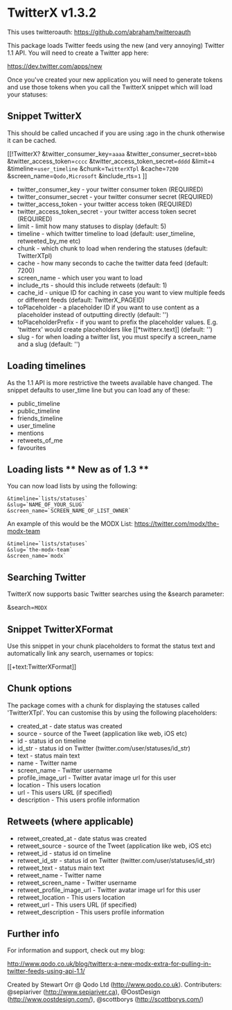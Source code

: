 TwitterX v1.3.2
===============

This uses twitteroauth: https://github.com/abraham/twitteroauth

This package loads Twitter feeds using the new (and very annoying) Twitter 1.1 API. You will need to create a Twitter app here: 

https://dev.twitter.com/apps/new

Once you've created your new application you will need to generate tokens and use those tokens when you call the TwitterX snippet which will load your statuses:



Snippet TwitterX
----------------

This should be called uncached if you are using :ago in the chunk otherwise it can be cached.

[[!TwitterX? 
    &twitter_consumer_key=`aaaa`
    &twitter_consumer_secret=`bbbb` 
    &twitter_access_token=`cccc` 
    &twitter_access_token_secret=`dddd`
    &limit=`4`
    &timeline=`user_timeline`
    &chunk=`TwitterXTpl`
    &cache=`7200`
    &screen_name=`Qodo,Microsoft`
    &include_rts=`1`
]]

* twitter_consumer_key - your twitter consumer token (REQUIRED)
* twitter_consumer_secret - your twitter consumer secret (REQUIRED)
* twitter_access_token - your twitter access token (REQUIRED)
* twitter_access_token_secret - your twitter access token secret (REQUIRED)
* limit - limit how many statuses to display (default: 5)
* timeline - which twitter timeline to load (default: user_timeline, retweeted_by_me etc)
* chunk - which chunk to load when rendering the statuses (default: TwitterXTpl)
* cache - how many seconds to cache the twitter data feed (default: 7200)
* screen_name - which user you want to load
* include_rts - should this include retweets (default: 1)
* cache_id - unique ID for caching in case you want to view multiple feeds or different feeds (default: TwitterX_PAGEID)
* toPlaceholder - a placeholder ID if you want to use content as a placeholder instead of outputting directly (default: '')
* toPlaceholderPrefix - if you want to prefix the placeholder values. E.g. 'twitterx' would create placeholders like [[*twitterx.text]] (default: '')
* slug - for when loading a twitter list, you must specify a screen_name and a slug (default: '')



Loading timelines
-----------------

As the 1.1 API is more restrictive the tweets available have changed. The snippet defaults to user_time line but you can load any of these:

* public_timeline
* public_timeline
* friends_timeline
* user_timeline
* mentions
* retweets_of_me
* favourites



Loading lists ** New as of 1.3 **
---------------------------------

You can now load lists by using the following:

    &timeline=`lists/statuses`
    &slug=`NAME_OF_YOUR_SLUG`
    &screen_name=`SCREEN_NAME_OF_LIST_OWNER`

An example of this would be the MODX List: https://twitter.com/modx/the-modx-team

    &timeline=`lists/statuses`
    &slug=`the-modx-team`
    &screen_name=`modx`



Searching Twitter
-----------------

TwitterX now supports basic Twitter searches using the &search parameter:

&search=`MODX`



Snippet TwitterXFormat
----------------------

Use this snippet in your chunk placeholders to format the status text and automatically link any search, usernames or topics:

[[+text:TwitterXFormat]]



Chunk options
-------------

The package comes with a chunk for displaying the statuses called 'TwitterXTpl'. You can customise this by using the following placeholders:

* created_at - date status was created
* source - source of the Tweet (application like web, iOS etc)
* id - status id on timeline
* id_str - status id on Twitter (twitter.com/user/statuses/id_str)
* text - status main text
* name - Twitter name
* screen_name - Twitter username
* profile_image_url - Twitter avatar image url for this user
* location - This users location
* url - This users URL (if specified)
* description - This users profile information



Retweets (where applicable)
--------------------------

* retweet_created_at - date status was created
* retweet_source - source of the Tweet (application like web, iOS etc)
* retweet_id - status id on timeline
* retweet_id_str - status id on Twitter (twitter.com/user/statuses/id_str)
* retweet_text - status main text
* retweet_name - Twitter name
* retweet_screen_name - Twitter username
* retweet_profile_image_url - Twitter avatar image url for this user
* retweet_location - This users location
* retweet_url - This users URL (if specified)
* retweet_description - This users profile information



Further info
------------

For information and support, check out my blog:

http://www.qodo.co.uk/blog/twitterx-a-new-modx-extra-for-pulling-in-twitter-feeds-using-api-1.1/

Created by Stewart Orr @ Qodo Ltd (http://www.qodo.co.uk).
Contributers: @sepiariver (http://www.sepiariver.ca), @OostDesign (http://www.oostdesign.com/), @scottborys (http://scottborys.com/)